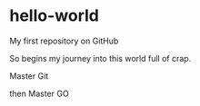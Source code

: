 # hello-world
My first repository on GitHub

So begins my journey into this world full of crap. 

Master Git

then Master GO
